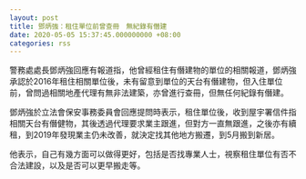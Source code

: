 ```yaml
---
layout: post
title: 鄧炳強：租住單位前曾查冊　無紀錄有僭建
date: 2020-05-05 15:37:45.000000000 +08:00
categories: rss
---
```


警務處處長鄧炳強回應有報道指，他曾經租住有僭建物的單位的相關報道，鄧炳強承認於2016年租住相關單位後，未有留意到單位的天台有僭建物，但入住單位前，曾問過相關地產代理有無非法建築，亦曾進行查冊，但無任何紀錄有僭建。

鄧炳強於立法會保安事務委員會回應提問時表示，租住單位後，收到屋宇署信件指相關天台有僭健物，其後透過代理要求業主跟進，但對方一直無跟進，之後亦有續租，到2019年發現業主仍未改善，就決定找其他地方搬遷，到5月搬到新居。

他表示，自己有幾方面可以做得更好，包括是否找專業人士，視察租住單位有否不合法建設，以及是否可以更早搬走等。
